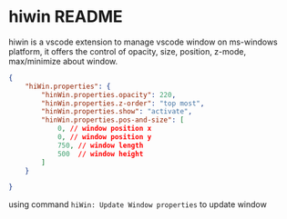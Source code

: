 # hiwin README

hiwin is a vscode extension to manage vscode window on ms-windows platform, it offers the control of opacity, size, position, z-mode, max/minimize about window.

``` json
{
    "hiWin.properties": {
        "hinWin.properties.opacity": 220,
        "hinWin.properties.z-order": "top most",
        "hinWin.properties.show": "activate",
        "hinWin.properties.pos-and-size": [
            0, // window position x
            0, // window position y
            750, // window length
            500  // window height
        ]
    }

}
```

using command `hiWin: Update Window properties` to update window
